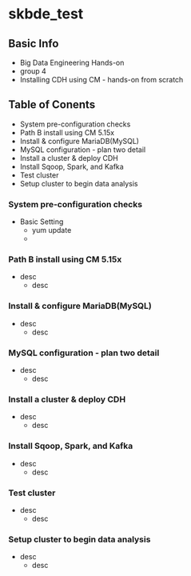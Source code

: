 # skbde_test
## Basic Info
* Big Data Engineering Hands-on
* group 4 
* Installing CDH using CM - hands-on from scratch 

## Table of Conents
* System pre-configuration checks
* Path B install using CM 5.15x
* Install & configure MariaDB(MySQL)
* MySQL configuration - plan two detail
* Install a cluster & deploy CDH
* Install Sqoop, Spark, and Kafka
* Test cluster 
* Setup cluster to begin data analysis 
  
### System pre-configuration checks
* Basic Setting
  * yum update
  * 

### Path B install using CM 5.15x
* desc
  * desc

### Install & configure MariaDB(MySQL)
* desc
  * desc

### MySQL configuration - plan two detail
* desc
  * desc

### Install a cluster & deploy CDH
* desc
  * desc

### Install Sqoop, Spark, and Kafka
* desc
  * desc

### Test cluster 
* desc
  * desc

### Setup cluster to begin data analysis 
* desc
  * desc
